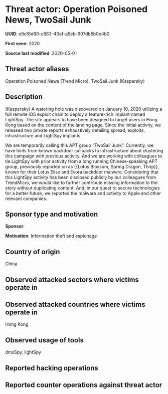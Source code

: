 # Threat actor: Operation Poisoned News, TwoSail Junk

**UUID**: e9cf8d80-c883-40ef-a5eb-907db5b0e4b0

**First seen**: 2020

**Source last modified**: 2020-05-01

## Threat actor aliases

Operation Poisoned News (Trend Micro), TwoSail Junk (Kaspersky)

## Description

(Kaspersky) A watering hole was discovered on January 10, 2020 utilizing a full remote iOS exploit chain to deploy a feature-rich implant named LightSpy. The site appears to have been designed to target users in Hong Kong based on the content of the landing page. Since the initial activity, we released two private reports exhaustively detailing spread, exploits, infrastructure and LightSpy implants.

We are temporarily calling this APT group “TwoSail Junk”. Currently, we have hints from known backdoor callbacks to infrastructure about clustering this campaign with previous activity. And we are working with colleagues to tie LightSpy with prior activity from a long running Chinese-speaking APT group, previously reported on as {{Lotus Blossom, Spring Dragon, Thrip}}, known for their Lotus Elise and Evora backdoor malware. Considering that this LightSpy activity has been disclosed publicly by our colleagues from TrendMicro, we would like to further contribute missing information to the story without duplicating content. And, in our quest to secure technologies for a better future, we reported the malware and activity to Apple and other relevant companies.

## Sponsor type and motivation

**Sponsor**: 

**Motivation**: Information theft and espionage


## Country of origin

China

## Observed attacked sectors where victims operate in



## Observed attacked countries where victims operate in

Hong Kong

## Observed usage of tools

dmsSpy, lightSpy

## Reported hacking operations



## Reported counter operations against threat actor





